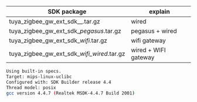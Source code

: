 | SDK package     |  explain        |
|---------------|-----------------------|
|tuya_zigbee_gw_ext_sdk_<version>_<toolchain name>.tar.gz | wired  |
|tuya_zigbee_gw_ext_sdk_<version>_pegasus_<toolchain name>.tar.gz | pegasus + wired  |
|tuya_zigbee_gw_ext_sdk_<version>_wifi_<toolchain name>.tar.gz  | wifi gateway |
|tuya_zigbee_gw_ext_sdk_<version>_wifi_wired_<toolchain name>.tar.gz | wired + WIFI gateway |


```bash
Using built-in specs.
Target: mips-linux-uclibc
Configured with: SDK Builder release 4.4
Thread model: posix
gcc version 4.4.7 (Realtek MSDK-4.4.7 Build 2001) 

```
